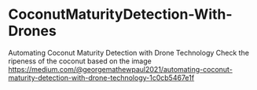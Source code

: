 # CoconutMaturityDetection-With-Drones
Automating Coconut Maturity Detection with Drone Technology
Check the ripeness of the coconut based on the image
https://medium.com/@georgemathewpaul2021/automating-coconut-maturity-detection-with-drone-technology-1c0cb5467e1f

